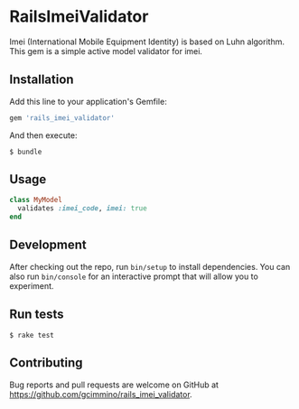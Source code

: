 # RailsImeiValidator

Imei (International Mobile Equipment Identity) is based on Luhn algorithm. This gem is a simple active model validator for imei.

## Installation

Add this line to your application's Gemfile:

```ruby
gem 'rails_imei_validator'
```

And then execute:

    $ bundle

## Usage

```ruby
class MyModel
  validates :imei_code, imei: true
end
```

## Development

After checking out the repo, run `bin/setup` to install dependencies. You can also run `bin/console` for an interactive prompt that will allow you to experiment.

## Run tests

    $ rake test

## Contributing

Bug reports and pull requests are welcome on GitHub at https://github.com/gcimmino/rails_imei_validator.
